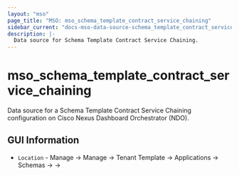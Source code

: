 ```yaml
---
layout: "mso"
page_title: "MSO: mso_schema_template_contract_service_chaining"
sidebar_current: "docs-mso-data-source-schema_template_contract_service_chaining"
description: |-
  Data source for Schema Template Contract Service Chaining.
---
```


# mso_schema_template_contract_service_chaining #

Data source for a Schema Template Contract Service Chaining configuration on Cisco Nexus Dashboard Orchestrator (NDO).

## GUI Information ##

* `Location` - Manage -> Manage -> Tenant Template -> Applications -> Schemas -> <Schema Name> -> <Template Name> -> Contracts -> <Contract Name> -> Service Chaining

## Example Usage ##

```hcl
data "mso_schema_template_contract_service_chaining" "chain" {
  schema_id     = "a1b2c3d4-e5f6-7890-1234-567890abcdef"
  template_name = "Template1"
  contract_name = "WebAppContract"
}
```

## Argument Reference ##

* `schema_id` - (Required) The ID of the schema where the contract resides.
* `template_name` - (Required) The name of the template where the contract resides.
* `contract_name` - (Required) The name of the contract to look up the service chain for.

## Attribute Reference ##

* `id` - (Read-Only) The unique Terraform identifier of the service chain.
* `name` - (Read-Only) The name of the service chain, derived from the contract name.
* `node_filter` - (Read-Only) The node filter configured for the service chain.
* `service_nodes` - (Read-Only) A list of service nodes that form the service chain. Each element has the following attributes:
  * `name` - (Read-Only) The name of the service node.
  * `device_type` - (Read-Only) The type of the service device (e.g., firewall, loadBalancer).
  * `device_ref` - (Read-Only) The NDO UUID of the mso_service_device_cluster used for this node.
  * `index` - (Read-Only) The computed order of the node in the service chain.
  * `uuid` - (Read-Only) The NDO UUID of the service node instance within the chain.
  * `consumer_connector` - (Read-Only) A list containing the consumer-side connection block.
    * `interface_name` - (Read-Only) The name of the consumer connector interface.
    * `is_redirect` - (Read-Only) Whether the consumer connector is a redirect.
  * `provider_connector` - (Read-Only) A list containing the provider-side connection block.
    * `interface_name` - (Read-Only) The name of the provider connector interface.
    * `is_redirect` - (Read-Only) Whether the provider connector is a redirect.
